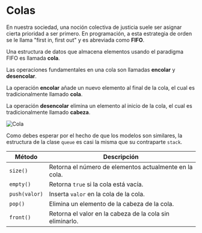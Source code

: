 # Colas

En nuestra sociedad,
una noción colectiva de justicia
suele ser asignar cierta prioridad a ser primero.
En programación, a esta estrategia de orden se le llama
"first in, first out"
y es abreviada como **FIFO**.

Una estructura de datos que almacena elementos
usando el paradigma FIFO es llamada **cola**.

Las operaciones fundamentales en una cola son llamadas
**encolar** y **desencolar**.

La operación **encolar** añade un nuevo elemento al final
de la cola, el cual es tradicionalmente llamado **cola**.

La operación **desencolar** elimina un elemento al inicio
de la cola, el cual es tradicionalmente llamado **cabeza**.

![Cola](https://miro.medium.com/v2/resize:fit:720/1*DRW4lVeUoIc2qS6Wel4Caw.png)

Como debes esperar por el hecho de que los modelos son similares,
la estructura de la clase `queue` es casi la misma
que su contraparte `stack`.

| Método | Descripción |
|--------|-----------|
| `size()` | Retorna el número de elementos actualmente en la cola. |
| `empty()` | Retorna `true` si la cola está vacía. |
| `push(valor)` | Inserta `valor` en la cola de la cola. |
| `pop()` | Elimina un elemento de la cabeza de la cola. |
| `front()` | Retorna el valor en la cabeza de la cola sin eliminarlo. |

